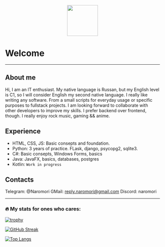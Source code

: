 <div id="header" align="center">
  <img src="https://media.giphy.com/media/M9gbBd9nbDrOTu1Mqx/giphy.gif" width="100"/>
</div>

<img src="https://komarev.com/ghpvc/?username=SolidUsr&style=flat-square&color=blue" alt=""/>

<h1> 
	Welcome
</h1>

---

## About me

Hi, I am an IT enthusiast. My native language is Russan, but my English level is C1, so I will consider English my second native language. I really like writing any software. From a small scripts for everyday usage or specific purposes to fullstack projects. I am looking forward to collaborate with other developers to improve my skills. I prefer backend over frontend, though. I really enjoy rock music, gaming && anime.


## Experience

- HTML, CSS, JS: Basic consepts and foundation.
- Python: 3 years of practice. FLask, django, psycopg2, sqlite3.
- C#: Basic consepts, Windows Forms, basics
- Java: JavaFX, basics, databases, postgres
- Kotlin: ```Work in progress```

## Contacts

Telegram: @Naromori
GMail: reply.naromori@gmail.com
Discord: naromori

---

### :fire: My stats for ones who cares:

[![trophy](https://github-profile-trophy.vercel.app/?username=SolidUsr)](https://github.com/ryo-ma/github-profile-trophy)

[![GitHub Streak](https://github-readme-streak-stats.herokuapp.com?user=SolidUsr&theme=github_dark&border_radius=5&locale=en&mode=weekly)](https://git.io/streak-stats)

[![Top Langs](https://github-readme-stats.vercel.app/api/top-langs/?username=SolidUsr&layout=compact&theme=github_dark)](https://github.com/anuraghazra/github-readme-stats)
